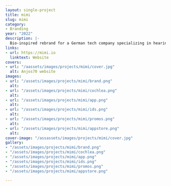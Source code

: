 ```yaml
---
layout: single-project
title: mimi
slug: mimi
category:
- Branding
year: "2022"
description: |-
  Bio-inspired rebrand for a German tech company specializing in hearing-based audio personalization. My first large-scale tech rebrand, which helped Mimi secure a new round of Series B funding.
links:
- url: https://mimi.io  
  linktext: Website
covers:
- url: "/aassets/images/projects/mimi/cover.jpg"
  alt: Anjos70 website
images:
- url: "/assets/images/projects/mimi/brand.png"
  alt: 
- url: "/assets/images/projects/mimi/cochlea.png"
  alt: 
- url: "/assets/images/projects/mimi/app.png"
  alt: 
- url: "/assets/images/projects/mimi/ids.png"
  alt: 
- url: "/assets/images/projects/mimi/promos.png"
  alt: 
- url: "/assets/images/projects/mimi/appstore.png"
  alt:   
cover-image: "/assassets/images/projects/mimi/cover.jpg"
gallery:
- "/assets/images/projects/mimi/brand.png"
- "/assets/images/projects/mimi/cochlea.png"
- "/assets/images/projects/mimi/app.png"
- "/assets/images/projects/mimi/ids.png"
- "/assets/images/projects/mimi/promos.png"
- "/assets/images/projects/mimi/appstore.png"

---
```

